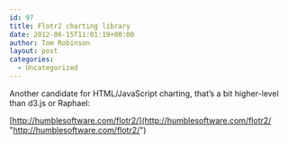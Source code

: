 ```yaml
---
id: 97
title: Flotr2 charting library
date: 2012-06-15T11:01:19+00:00
author: Tom Robinson
layout: post
categories:
  - Uncategorized
---
```

Another candidate for HTML/JavaScript charting, that’s a bit higher-level than d3.js or Raphael:

[http://humblesoftware.com/flotr2/](http://humblesoftware.com/flotr2/ "http://humblesoftware.com/flotr2/")